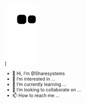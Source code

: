 [![project](https://raw.githubusercontent.com/rafaballerini/rafaballerini/597a0badbf3ce7aeea1a3d04d5ae259f303a693e/github-contribution-grid-snake.svg)

- 👋 Hi, I’m @Sharesystems
- 👀 I’m interested in ...
- 🌱 I’m currently learning ...
- 💞️ I’m looking to collaborate on ...
- 📫 How to reach me ...

<!---
Sharesystems/Sharesystems is a ✨ special ✨ repository because its `README.md` (this file) appears on your GitHub profile.
You can click the Preview link to take a look at your changes.
--->
